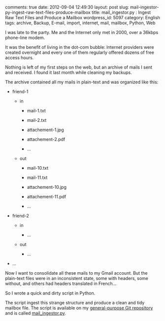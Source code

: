 comments: true
date: 2012-09-04 12:49:30
layout: post
slug: mail-ingestor-py-ingest-raw-text-files-produce-mailbox
title: mail_ingestor.py : Ingest Raw Text Files and Produce a Mailbox
wordpress_id: 5097
category: English
tags: archive, Backup, E-mail, import, internet, mail, mailbox, Python, Web

I was late to the party. Me and the Internet only met in 2000, over a 36kbps phone-line modem.

It was the benefit of living in the dot-com bubble: Internet providers were created overnight and every one of them regularly offered dozens of free access hours.

Nothing is left of my first steps on the web, but an archive of mails I sent and received. I found it last month while cleaning my backups.

The archive contained all my mails in plain-text and was organized like this:





  * friend-1


    * in


      * mail-1.txt


      * mail-2.txt


      * attachement-1.jpg


      * attachement-2.pdf


      * ...





    * out


      * mail-10.txt


      * mail-11.txt


      * attachement-10.jpg


      * attachement-11.pdf


      * ...








  * friend-2



    * in


      * ...





    * out


      * ...






  * ...



Now I want to consolidate all these mails to my Gmail account. But the plain-text files were in an inconsistent state, some with headers, some without, and others had headers translated in French...

So I wrote a quick and dirty script in Python.

The script ingest this strange structure and produce a clean and tidy mailbox file. The script is available on my [general-purpose Git repository](https://github.com/kdeldycke/scripts/) and is called [mail_ingestor.py](https://github.com/kdeldycke/scripts/blob/master/mail_ingestor.py).
